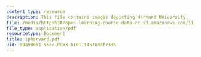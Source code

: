 ```yaml
---
content_type: resource
description: This file contains images depicting Harvard University.
file: /media/https%3A/open-learning-course-data-rc.s3.amazonaws.com/11-332j-urban-design-fall-2003/e8a90d5156ecd983b10114578d0f7335_ipharvard.pdf
file_type: application/pdf
resourcetype: Document
title: ipharvard.pdf
uid: e8a90d51-56ec-d983-b101-14578d0f7335
---
```

